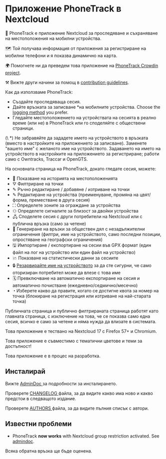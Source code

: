 # Приложение PhoneTrack в Nextcloud

📱 PhoneTrack е приложение Nextcloud за проследяване и съхраняване на местоположения на мобилни устройства.

🗺 Той получава информация от приложения за регистриране на мобилни телефони и я показва динамично на карта.

🌍 Помогнете ни да преведем това приложение на [PhoneTrack Crowdin project](https://crowdin.com/project/phonetrack).

⚒ Вижте други начини за помощ в [contribution guidelines](https://gitlab.com/eneiluj/phonetrack-oc/blob/master/CONTRIBUTING.md).

Как да използваме PhoneTrack:

- Създайте проследяваща сесия.
- Дайте връзката за записване \*на мобилните устройства. Choose the [logging method](https://gitlab.com/eneiluj/phonetrack-oc/wikis/userdoc#logging-methods) you prefer.
- Гледайте местоположението на устройствата на сесията в реално време (или не) в PhoneTrack или го споделяйте с обществени страници.

(\ \*) Не забравяйте да зададете името на устройството в връзката (вместо в настройките на приложението за записване). Заменете "вашето име" с желаното име на устройството.
Задаването на името на устройството в настройките на приложението за регистриране; работи само с Owntracks, Traccar и OpenGTS.

На основната страница на PhoneTrack, докато гледате сесия, можете:

- 📍 Показване на историята на местоположенията
- ⛛ Филтриране на точки
- ✎ Ръчно редактиране / добавяне / изтриване на точки
- ✎ Редактиране на устройства (преименуване, промяна на цвят/форма, преместване в друга сесия)
- ⛶ Определете зоните за ограждане за устройства
- ⚇ Определете сигналите за близост за двойки устройства
- 🖧 Споделете сесия с други потребители на Nextcloud или с публична връзка (само за четене)
- 🔗 Генериране на връзки за обществен дял с незадължителни ограничения (филтри, име на устройството, само последни позиции, опростяване на географски ограничения)
- 🖫 Импортиране / експортиране на сесии във GPX формат (един файл на лог на устройство или един файл на устройство)
- 🗠 Показване на статистически данни за сесиите
- 🔒 [Резарвирайте име на устройството](https://gitlab.com/eneiluj/phonetrack-oc/wikis/userdoc#device-name-reservation) за да сте сигурни, че само оторизиран потребител може да влезе с това име
- 🗓 Превключване на автоматично експортиране на сесия и автоматично почистване (ежедневно/седмично/месечно)
- ◔ Изберете какво да правите, когато се достигне квота за номер на точка (блокиране на регистрация или изтриване на най-старата точка)

Публичната страница и публично филтрираната страница работят като главната страница, с изключение на това, че се показва само една сесия, всичко е само за четене и няма нужда да влизате в системата.

Това приложение е тествано на Nextcloud 17 с Firefox 57+ и Chromium.

Това приложение е съвместимо с тематични цветове и теми за достъпност!

Това приложение е в процес на разработка.

## Инсталирай

Вижте [ AdminDoc ](https://gitlab.com/eneiluj/phonetrack-oc/wikis/admindoc) за подробности за инсталирането.

Проверете [ CHANGELOG ](https://gitlab.com/eneiluj/phonetrack-oc/blob/master/CHANGELOG.md#change-log) файла, за да видите какво има ново и какво предстои в следващото издание.

Проверете [ AUTHORS ](https://gitlab.com/eneiluj/phonetrack-oc/blob/master/AUTHORS.md#authors) файла, за да видите пълния списък с автори.

## Известни проблеми

- PhoneTrack **now works** with Nextcloud group restriction activated. See [admindoc](https://gitlab.com/eneiluj/phonetrack-oc/wikis/admindoc#issue-with-phonetrack-restricted-to-some-groups-in-nextcloud).

Всяка обратна връзка ще бъде оценена.


